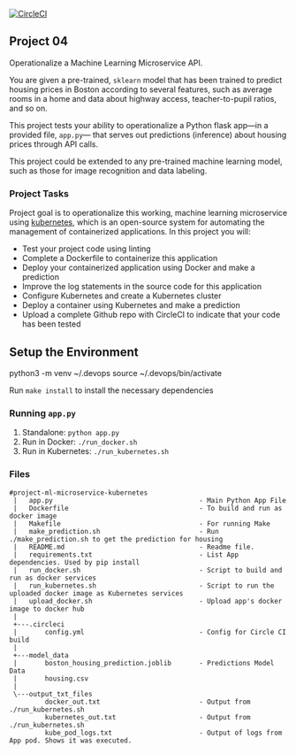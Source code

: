 [![CircleCI](https://circleci.com/gh/tomjoseph/project-ml-microservice-kubernetes.svg?style=svg)](https://circleci.com/gh/tomjoseph/project-ml-microservice-kubernetes)


## Project 04

Operationalize a Machine Learning Microservice API. 

You are given a pre-trained, `sklearn` model that has been trained to predict housing prices in Boston according to several features, such as average rooms in a home and data about highway access, teacher-to-pupil ratios, and so on. 

This project tests your ability to operationalize a Python flask app—in a provided file, `app.py`— that serves out predictions (inference) about housing prices through API calls. 

This project could be extended to any pre-trained machine learning model, such as those for image recognition and data labeling.


### Project Tasks
Project goal is to operationalize this working, machine learning microservice using [kubernetes](https://kubernetes.io/), which is an open-source system for automating the management of containerized applications. In this project you will:

* Test your project code using linting
* Complete a Dockerfile to containerize this application
* Deploy your containerized application using Docker and make a prediction
* Improve the log statements in the source code for this application
* Configure Kubernetes and create a Kubernetes cluster
* Deploy a container using Kubernetes and make a prediction
* Upload a complete Github repo with CircleCI to indicate that your code has been tested

## Setup the Environment

python3 -m venv ~/.devops
source ~/.devops/bin/activate

Run `make install` to install the necessary dependencies

### Running `app.py`

1. Standalone:  `python app.py`
2. Run in Docker:  `./run_docker.sh`
3. Run in Kubernetes:  `./run_kubernetes.sh`


### Files

```
#project-ml-microservice-kubernetes
 |   app.py                                     - Main Python App File
 |   Dockerfile                                 - To build and run as docker image 
 |   Makefile                                   - For running Make    
 |   make_prediction.sh                         - Run ./make_prediction.sh to get the prediction for housing
 |   README.md                                  - Readme file.     
 |   requirements.txt                           - List App dependencies. Used by pip install
 |   run_docker.sh                              - Script to build and run as docker services
 |   run_kubernetes.sh                          - Script to run the uploaded docker image as Kubernetes services  
 |   upload_docker.sh                           - Upload app's docker image to docker hub
 |
 +---.circleci
 |       config.yml                             - Config for Circle CI build 
 |
 +---model_data
 |       boston_housing_prediction.joblib       - Predictions Model Data
 |       housing.csv
 |
 \---output_txt_files
         docker_out.txt                         - Output from ./run_kubernetes.sh 
         kubernetes_out.txt                     - Output from ./run_kubernetes.sh
         kube_pod_logs.txt                      - Output of logs from App pod. Shows it was executed.
```
